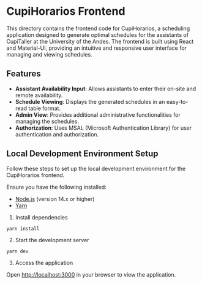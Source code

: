 # CupiHorarios Frontend

This directory contains the frontend code for CupiHorarios, a scheduling application designed to generate optimal schedules for the assistants of CupiTaller at the University of the Andes. The frontend is built using React and Material-UI, providing an intuitive and responsive user interface for managing and viewing schedules.

## Features

- **Assistant Availability Input**: Allows assistants to enter their on-site and remote availability.
- **Schedule Viewing**: Displays the generated schedules in an easy-to-read table format.
- **Admin View**: Provides additional administrative functionalities for managing the schedules.
- **Authorization**: Uses MSAL (Microsoft Authentication Library) for user authentication and authorization.

##  Local Development Environment Setup

Follow these steps to set up the local development environment for the CupiHorarios frontend.

Ensure you have the following installed:
- [Node.js](https://nodejs.org/) (version 14.x or higher)
- [Yarn](https://yarnpkg.com/)

1. Install dependencies

  ```shell
  yarn install
  ```

2. Start the development server

  ```shell
  yarn dev
  ```

3. Access the application
  
  Open [http://localhost:3000](http://localhost:3000) in your browser to view the application.
